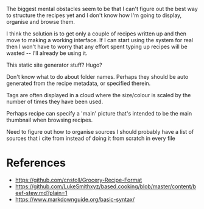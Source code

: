 The biggest mental obstacles seem to be that I can't figure out the best way to structure the recipes yet and I don't know how I'm going to display, organise and browse them.

I think the solution is to get only a couple of recipes written up and then move to making a working interface. If I can start using the system for real then I won't have to worry that any effort spent typing up recipes will be wasted -- I'll already be using it.

This static site generator stuff? Hugo?

Don't know what to do about folder names. Perhaps they should be auto generated from the recipe metadata, or specified therein.

Tags are often displayed in a cloud where the size/colour is scaled by the number of times they have been used.

Perhaps recipe can specify a 'main' picture that's intended to be the main thumbnail when browsing recipes.

Need to figure out how to organise sources
I should probably have a list of sources that i cite from instead of doing it from scratch in every file



# References
- https://github.com/cnstoll/Grocery-Recipe-Format
- https://github.com/LukeSmithxyz/based.cooking/blob/master/content/beef-stew.md?plain=1 
- https://www.markdownguide.org/basic-syntax/

